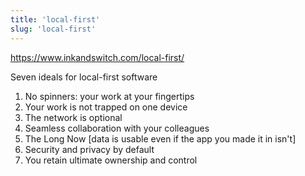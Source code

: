```yaml
---
title: 'local-first'
slug: 'local-first'
---
```


https://www.inkandswitch.com/local-first/

Seven ideals for local-first software
1. No spinners: your work at your fingertips
2. Your work is not trapped on one device
3. The network is optional
4. Seamless collaboration with your colleagues
5. The Long Now \[data is usable even if the app you made it in isn't]
6. Security and privacy by default
7. You retain ultimate ownership and control